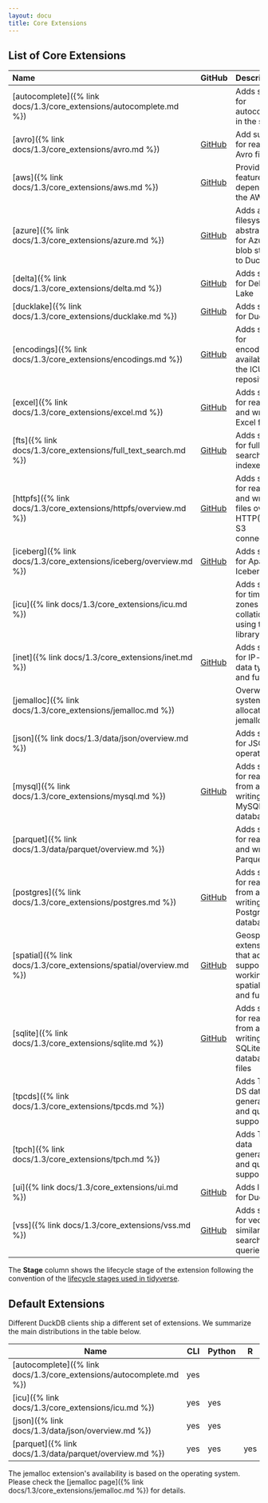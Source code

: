 ```yaml
---
layout: docu
title: Core Extensions
---
```


## List of Core Extensions

| Name                                                                    | GitHub                                                                           | Description                                                                        | Stage        | Aliases                 |
| :---------------------------------------------------------------------- | -------------------------------------------------------------------------------- | :--------------------------------------------------------------------------------- | :----------- | :---------------------- |
| [autocomplete]({% link docs/1.3/core_extensions/autocomplete.md %}) |                                                                                  | Adds support for autocomplete in the shell                                         | stable       |                         |
| [avro]({% link docs/1.3/core_extensions/avro.md %})                 | [<span class="github">GitHub</span>](https://github.com/duckdb/duckdb-avro)      | Add support for reading Avro files                                                 | stable       |                         |
| [aws]({% link docs/1.3/core_extensions/aws.md %})                   | [<span class="github">GitHub</span>](https://github.com/duckdb/duckdb-aws)       | Provides features that depend on the AWS SDK                                       | stable       |                         |
| [azure]({% link docs/1.3/core_extensions/azure.md %})               | [<span class="github">GitHub</span>](https://github.com/duckdb/duckdb-azure)     | Adds a filesystem abstraction for Azure blob storage to DuckDB                     | stable       |                         |
| [delta]({% link docs/1.3/core_extensions/delta.md %})               | [<span class="github">GitHub</span>](https://github.com/duckdb/duckdb-delta)     | Adds support for Delta Lake                                                        | experimental |                         |
| [ducklake]({% link docs/1.3/core_extensions/ducklake.md %})         | [<span class="github">GitHub</span>](https://github.com/duckdb/ducklake)         | Adds support for DuckLake                                                          | experimental |                         |
| [encodings]({% link docs/1.3/core_extensions/encodings.md %})       | [<span class="github">GitHub</span>](https://github.com/duckdb/duckdb-encodings) | Adds support for encodings available in the ICU data repository                    | experimental |                         |
| [excel]({% link docs/1.3/core_extensions/excel.md %})               | [<span class="github">GitHub</span>](https://github.com/duckdb/duckdb-excel)     | Adds support for reading and writing Excel files                                   | experimental |                         |
| [fts]({% link docs/1.3/core_extensions/full_text_search.md %})      | [<span class="github">GitHub</span>](https://github.com/duckdb/duckdb-fts)       | Adds support for full-text search indexes                                          | experimental |                         |
| [httpfs]({% link docs/1.3/core_extensions/httpfs/overview.md %})    | [<span class="github">GitHub</span>](https://github.com/duckdb/duckdb-httpfs)    | Adds support for reading and writing files over an HTTP(S) or S3 connection        | stable       | http, https, s3         |
| [iceberg]({% link docs/1.3/core_extensions/iceberg/overview.md %})  | [<span class="github">GitHub</span>](https://github.com/duckdb/duckdb-iceberg)   | Adds support for Apache Iceberg                                                    | experimental |                         |
| [icu]({% link docs/1.3/core_extensions/icu.md %})                   |                                                                                  | Adds support for time zones and collations using the ICU library                   | stable       |                         |
| [inet]({% link docs/1.3/core_extensions/inet.md %})                 | [<span class="github">GitHub</span>](https://github.com/duckdb/duckdb-inet)      | Adds support for IP-related data types and functions                               | experimental |                         |
| [jemalloc]({% link docs/1.3/core_extensions/jemalloc.md %})         |                                                                                  | Overwrites system the allocator with jemalloc                                      | stable       |                         |
| [json]({% link docs/1.3/data/json/overview.md %})                   |                                                                                  | Adds support for JSON operations                                                   | stable       |                         |
| [mysql]({% link docs/1.3/core_extensions/mysql.md %})               | [<span class="github">GitHub</span>](https://github.com/duckdb/duckdb-mysql)     | Adds support for reading from and writing to a MySQL database                      | stable       | mysql_scanner           |
| [parquet]({% link docs/1.3/data/parquet/overview.md %})             |                                                                                  | Adds support for reading and writing Parquet files                                 | stable       |                         |
| [postgres]({% link docs/1.3/core_extensions/postgres.md %})         | [<span class="github">GitHub</span>](https://github.com/duckdb/duckdb-postgres)  | Adds support for reading from and writing to a PostgreSQL database                 | stable       | postgres_scanner        |
| [spatial]({% link docs/1.3/core_extensions/spatial/overview.md %})  | [<span class="github">GitHub</span>](https://github.com/duckdb/duckdb-spatial)   | Geospatial extension that adds support for working with spatial data and functions | experimental |                         |
| [sqlite]({% link docs/1.3/core_extensions/sqlite.md %})             | [<span class="github">GitHub</span>](https://github.com/duckdb/duckdb-sqlite)    | Adds support for reading from and writing to SQLite database files                 | stable       | sqlite_scanner, sqlite3 |
| [tpcds]({% link docs/1.3/core_extensions/tpcds.md %})               |                                                                                  | Adds TPC-DS data generation and query support                                      | experimental |                         |
| [tpch]({% link docs/1.3/core_extensions/tpch.md %})                 |                                                                                  | Adds TPC-H data generation and query support                                       | stable       |                         |
| [ui]({% link docs/1.3/core_extensions/ui.md %})                     | [<span class="github">GitHub</span>](https://github.com/duckdb/duckdb-ui)        | Adds local UI for DuckDB                                                           | experimental |                         |
| [vss]({% link docs/1.3/core_extensions/vss.md %})                   | [<span class="github">GitHub</span>](https://github.com/duckdb/duckdb-vss)       | Adds support for vector similarity search queries                                  | experimental |                         |

The **Stage** column shows the lifecycle stage of the extension following the convention of the [lifecycle stages used in tidyverse](https://lifecycle.r-lib.org/articles/stages.html).

## Default Extensions

Different DuckDB clients ship a different set of extensions.
We summarize the main distributions in the table below.

| Name                                                                    | CLI | Python | R   | Java | Node.js |
| ----------------------------------------------------------------------- | --- | ------ | --- | ---- | ------- |
| [autocomplete]({% link docs/1.3/core_extensions/autocomplete.md %}) | yes |        |     |      |         |
| [icu]({% link docs/1.3/core_extensions/icu.md %})                   | yes | yes    |     | yes  | yes     |
| [json]({% link docs/1.3/data/json/overview.md %})                   | yes | yes    |     | yes  | yes     |
| [parquet]({% link docs/1.3/data/parquet/overview.md %})             | yes | yes    | yes | yes  | yes     |

The jemalloc extension's availability is based on the operating system.
Please check the [jemalloc page]({% link docs/1.3/core_extensions/jemalloc.md %}) for details.
